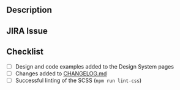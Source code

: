 ## Description

## JIRA Issue

## Checklist
- [ ] Design and code examples added to the Design System pages
- [ ] Changes added to [CHANGELOG.md](../CHANGELOG.md)
- [ ] Successful linting of the SCSS (`npm run lint-css`)
